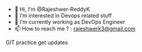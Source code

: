 - 👋 Hi, I’m @Rajeshwer-ReddyK
- 👀 I’m interested in Devops related stuff
- 🌱 I’m currently working as DevOps Engineer
- 📫 How to reach me ? :  rajeshwerk3@gmail.com

<!---
Rajeshwer-ReddyK/Rajeshwer-ReddyK is a ✨ special ✨ repository because its `README.md` (this file) appears on your GitHub profile.
You can click the Preview link to take a look at your changes.
--->
GIT practice
get updates


